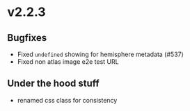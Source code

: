 # v2.2.3

## Bugfixes

- Fixed `undefined` showing for hemisphere metadata (#537)
- Fixed non atlas image e2e test URL

## Under the hood stuff

- renamed css class for consistency